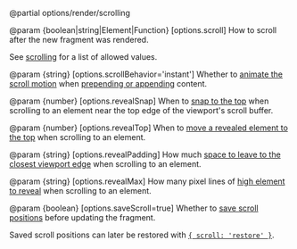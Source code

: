 @partial options/render/scrolling

@param {boolean|string|Element|Function} [options.scroll]
  How to scroll after the new fragment was rendered.

  See [scrolling](/scrolling) for a list of allowed values.

@param {string} [options.scrollBehavior='instant']
  Whether to [animate the scroll motion](/scroll-tuning#animating-the-scroll-motion)
  when [prepending or appending](/targeting-fragments#appending-or-prepending) content.

@param {number} [options.revealSnap]
  When to [snap to the top](/scroll-tuning#snapping-to-the-screen-edge)
  when scrolling to an element near the top edge of the viewport's scroll buffer.

@param {number} [options.revealTop]
  When to [move a revealed element to the top](/scroll-tuning#moving-revealed-elements-to-the-top)
  when scrolling to an element.

@param {string} [options.revealPadding]
  How much [space to leave to the closest viewport edge](/scroll-tuning#revealing-with-padding)
  when scrolling to an element.

@param {string} [options.revealMax]
  How many pixel lines of [high element to reveal](/scroll-tuning#revealing-with-padding) when scrolling to an element.

@param {boolean} [options.saveScroll=true]
  Whether to [save scroll positions](/up.viewport.saveScroll) before updating the fragment.

  Saved scroll positions can later be restored with [`{ scroll: 'restore' }`](/scrolling#restoring-scroll-positions).
